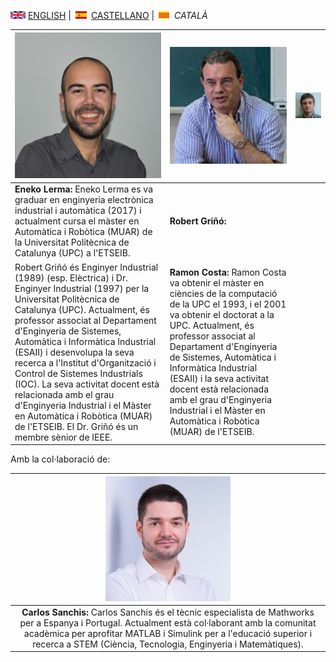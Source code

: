 
<img src="en.png" alt="English"> [ENGLISH](about.md) | <img src="es.png" alt="Castellano"> [CASTELLANO](sobrenosotros.md) | <img src="ca.png" alt="Català"> *CATALÀ*


|![img](Eneko2.jpg)|![Robert](RobertG.jpg)|![Ramon](RamonC.jpg)|
| --------- |---------| ---------|
| <b>Eneko Lerma:</b> Eneko Lerma es va graduar en enginyeria electrònica industrial i automàtica (2017) i actualment cursa el màster en Automàtica i Robòtica (MUAR) de la Universitat Politècnica de Catalunya (UPC) a l'ETSEIB. | <b>Robert Griñó:</b> 
Robert Griñó és Enginyer Industrial (1989) (esp. Elèctrica) i Dr. Enginyer Industrial (1997) per la Universitat Politècnica de Catalunya (UPC). Actualment, és professor associat al Departament d'Enginyeria de Sistemes, Automàtica i Informàtica Industrial (ESAII) i desenvolupa la seva recerca a l'Institut d'Organització i Control de Sistemes Industrials (IOC). La seva activitat docent està relacionada amb el grau d'Enginyeria Industrial i el Màster en Automàtica i Robòtica (MUAR) de l'ETSEIB. El Dr. Griñó és un membre sènior de IEEE.| <b>Ramon Costa:</b> Ramon Costa va obtenir el màster en ciències de la computació de la UPC el 1993, i el 2001 va obtenir el doctorat a la UPC. Actualment, és professor associat al Departament d'Enginyeria de Sistemes, Automàtica i Informàtica Industrial (ESAII) i la seva activitat docent està relacionada amb el grau d'Enginyeria Industrial i el Màster en Automàtica i Robòtica (MUAR) de l'ETSEIB. |


Amb la col·laboració de:

|![Carlos](CarlosS.jpg)|
|:--------:|
|<b>Carlos Sanchis:</b> Carlos Sanchis és el tècnic especialista de Mathworks per a Espanya i Portugal. Actualment està col·laborant amb la comunitat acadèmica per aprofitar MATLAB i Simulink per a l'educació superior i recerca a STEM (Ciència, Tecnologia, Enginyeria i Matemàtiques).|
